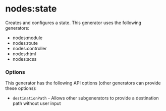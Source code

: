 # nodes:state

Creates and configures a state. This generator uses the following generators:

* nodes:module
* nodes:route
* nodes:controller
* nodes:html
* nodes:scss

### Options

This generator has the following API options (other generators can provide these options):

* `destinationPath` - Allows other subgenerators to provide a destination path without user input